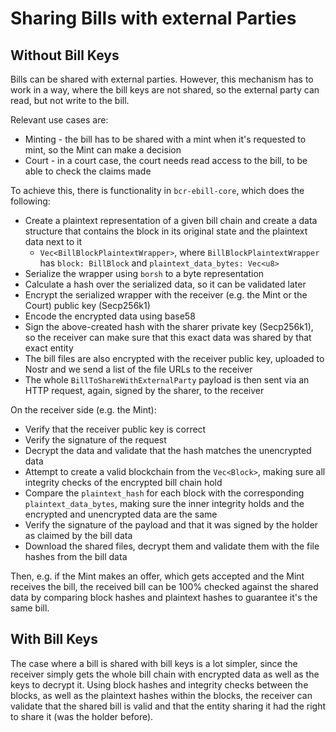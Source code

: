 # Sharing Bills with external Parties

## Without Bill Keys

Bills can be shared with external parties. However, this mechanism has to work
in a way, where the bill keys are not shared, so the external party can read, but
not write to the bill.

Relevant use cases are:

* Minting - the bill has to be shared with a mint when it's requested to mint, so the Mint can make a decision
* Court - in a court case, the court needs read access to the bill, to be able to check the claims made

To achieve this, there is functionality in `bcr-ebill-core`, which does the following:

* Create a plaintext representation of a given bill chain and create a data structure that contains the block in its original state and the plaintext data next to it
    * `Vec<BillBlockPlaintextWrapper>`, where `BillBlockPlaintextWrapper` has `block: BillBlock` and `plaintext_data_bytes: Vec<u8>`
* Serialize the wrapper using `borsh` to a byte representation
* Calculate a hash over the serialized data, so it can be validated later
* Encrypt the serialized wrapper with the receiver (e.g. the Mint or the Court) public key (Secp256k1)
* Encode the encrypted data using base58
* Sign the above-created hash with the sharer private key (Secp256k1), so the receiver can make sure that this exact data was shared by that exact entity
* The bill files are also encrypted with the receiver public key, uploaded to Nostr and we send a list of the file URLs to the receiver
* The whole `BillToShareWithExternalParty` payload is then sent via an HTTP request, again, signed by the sharer, to the receiver


On the receiver side (e.g. the Mint):

* Verify that the receiver public key is correct
* Verify the signature of the request
* Decrypt the data and validate that the hash matches the unencrypted data
* Attempt to create a valid blockchain from the `Vec<Block>`, making sure all integrity checks of the encrypted bill chain hold
* Compare the `plaintext_hash` for each block with the corresponding `plaintext_data_bytes`, making sure the inner integrity holds and the encrypted and unencrypted data are the same
* Verify the signature of the payload and that it was signed by the holder as claimed by the bill data
* Download the shared files, decrypt them and validate them with the file hashes from the bill data

Then, e.g. if the Mint makes an offer, which gets accepted and the Mint receives the bill, the received bill can be 100% checked against the shared data by comparing block hashes and plaintext hashes to 
guarantee it's the same bill.

## With Bill Keys

The case where a bill is shared with bill keys is a lot simpler, since the receiver simply gets the whole bill chain with
encrypted data as well as the keys to decrypt it.
Using block hashes and integrity checks between the blocks, as well as the plaintext hashes within the blocks, the receiver can validate
that the shared bill is valid and that the entity sharing it had the right to share it (was the holder before).
